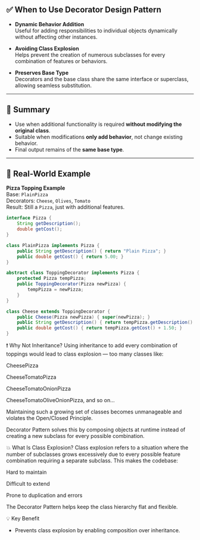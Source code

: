 ## ✅ When to Use Decorator Design Pattern

- **Dynamic Behavior Addition**  
  Useful for adding responsibilities to individual objects dynamically without affecting other instances.

- **Avoiding Class Explosion**  
  Helps prevent the creation of numerous subclasses for every combination of features or behaviors.

- **Preserves Base Type**  
  Decorators and the base class share the same interface or superclass, allowing seamless substitution.

---

## 🔁 Summary

- Use when additional functionality is required **without modifying the original class**.
- Suitable when modifications **only add behavior**, not change existing behavior.
- Final output remains of the **same base type**.

---

## 🍕 Real-World Example

**Pizza Topping Example**  
Base: `PlainPizza`  
Decorators: `Cheese`, `Olives`, `Tomato`  
Result: Still a `Pizza`, just with additional features.

```java
interface Pizza {
    String getDescription();
    double getCost();
}

class PlainPizza implements Pizza {
    public String getDescription() { return "Plain Pizza"; }
    public double getCost() { return 5.00; }
}

abstract class ToppingDecorator implements Pizza {
    protected Pizza tempPizza;
    public ToppingDecorator(Pizza newPizza) {
        tempPizza = newPizza;
    }
}

class Cheese extends ToppingDecorator {
    public Cheese(Pizza newPizza) { super(newPizza); }
    public String getDescription() { return tempPizza.getDescription() + ", Cheese"; }
    public double getCost() { return tempPizza.getCost() + 1.50; }
}
```
❗ Why Not Inheritance?
Using inheritance to add every combination of toppings would lead to class explosion —
too many classes like:

CheesePizza

CheeseTomatoPizza

CheeseTomatoOnionPizza

CheeseTomatoOliveOnionPizza, and so on...

Maintaining such a growing set of classes becomes unmanageable and violates the Open/Closed Principle.

Decorator Pattern solves this by composing objects at runtime instead of creating a new subclass for every possible combination.

💥 What Is Class Explosion?
Class explosion refers to a situation where the number of subclasses grows excessively due to every possible feature combination requiring a separate subclass.
This makes the codebase:

Hard to maintain

Difficult to extend

Prone to duplication and errors

The Decorator Pattern helps keep the class hierarchy flat and flexible.

💡 Key Benefit
- Prevents class explosion by enabling composition over inheritance.
